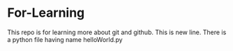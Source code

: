 # For-Learning
This repo is for learning more about git and github. 
This is new line.
There is a python file having name helloWorld.py

